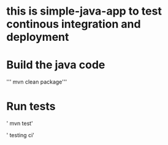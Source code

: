 # this is simple-java-app to test continous integration and deployment 

# Build the java code 
 ''' mvn clean package'''

# Run tests 
 '  mvn test'


' testing ci'